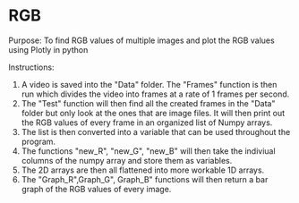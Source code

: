 # RGB
Purpose: To find RGB values of multiple images and plot the RGB values using Plotly in python

Instructions:

1. A video is saved into the "Data" folder. The "Frames" function is then run which divides the video into frames at a rate of 1 frames per second.
2. The "Test" function will then find all the created frames in the "Data" folder but only look at the ones that are image files. It will then print out the RGB values of every frame in an organized list of Numpy arrays.
3. The list is then converted into a variable that can be used throughout the program. 
4. The functions "new_R", "new_G", "new_B" will then take the indiviual columns of the numpy array and store them as variables.
5. The 2D arrays are then all flattened into more workable 1D arrays.
6. The "Graph_R",Graph_G", Graph_B" functions will then return a bar graph of the RGB values of every image. 

